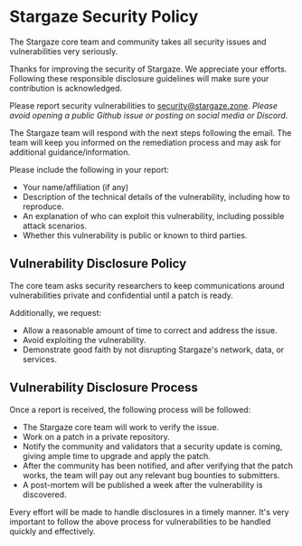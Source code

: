 # Stargaze Security Policy

The Stargaze core team and community takes all security issues and vulnerabilities very seriously.

Thanks for improving the security of Stargaze. We appreciate your efforts. Following these responsible disclosure guidelines will make sure your contribution is acknowledged.

Please report security vulnerabilities to <security@stargaze.zone>. _Please avoid opening a public Github issue or posting on social media or Discord_.

The Stargaze team will respond with the next steps following the email. The team will keep you informed on the remediation process and may ask for additional guidance/information.

Please include the following in your report:

- Your name/affiliation (if any)
- Description of the technical details of the vulnerability, including how to reproduce.
- An explanation of who can exploit this vulnerability, including possible attack scenarios.
- Whether this vulnerability is public or known to third parties.

## Vulnerability Disclosure Policy

The core team asks security researchers to keep communications around vulnerabilities private and confidential until a patch is ready.

Additionally, we request:

- Allow a reasonable amount of time to correct and address the issue.
- Avoid exploiting the vulnerability.
- Demonstrate good faith by not disrupting Stargaze's network, data, or services.

## Vulnerability Disclosure Process

Once a report is received, the following process will be followed:

- The Stargaze core team will work to verify the issue.
- Work on a patch in a private repository.
- Notify the community and validators that a security update is coming, giving ample time to upgrade and apply the patch.
- After the community has been notified, and after verifying that the patch works, the team will pay out any relevant bug bounties to submitters.
- A post-mortem will be published a week after the vulnerability is discovered.

Every effort will be made to handle disclosures in a timely manner. It's very important to follow the above process for vulnerabilities to be handled quickly and effectively.
